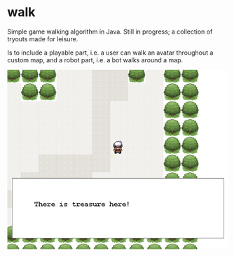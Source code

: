 # walk
Simple game walking algorithm in Java. Still in progress; a collection of tryouts made for leisure.

Is to include a playable part, i.e. a user can walk an avatar throughout a custom map, and a robot part, i.e. a bot walks around a map.

![alt tag](https://github.com/tdekeyser/walk/blob/master/scrsh01.png)
